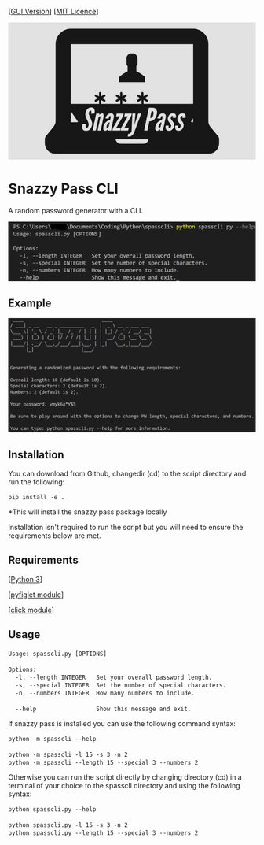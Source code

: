 [[GUI Version](https://github.com/sorzkode/spassgui)]
[[MIT Licence](https://en.wikipedia.org/wiki/MIT_License)]


![alt text](https://raw.githubusercontent.com/sorzkode/spasscli/master/assets/splogo.png)

# Snazzy Pass CLI

A random password generator with a CLI.

![alt text](https://raw.githubusercontent.com/sorzkode/spasscli/master/assets/help.png)

## Example

![alt text](https://raw.githubusercontent.com/sorzkode/spasscli/master/assets/example.png)

## Installation

You can download from Github, changedir (cd) to the script directory and run the following:
```
pip install -e .
```
*This will install the snazzy pass package locally 

Installation isn't required to run the script but you will need to ensure the requirements below are met.

## Requirements

  [[Python 3](https://www.python.org/downloads/)]

  [[pyfiglet module](https://pypi.org/project/pyfiglet/)] 

  [[click module](https://pypi.org/project/click/)]

## Usage

```
Usage: spasscli.py [OPTIONS]

Options:
  -l, --length INTEGER   Set your overall password length.
  -s, --special INTEGER  Set the number of special characters.
  -n, --numbers INTEGER  How many numbers to include.

  --help                 Show this message and exit.
```
If snazzy pass is installed you can use the following command syntax:
```
python -m spasscli --help

python -m spasscli -l 15 -s 3 -n 2
python -m spasscli --length 15 --special 3 --numbers 2
```
Otherwise you can run the script directly by changing directory (cd) in a terminal of your choice to the spasscli directory and using the following syntax:
```
python spasscli.py --help

python spasscli.py -l 15 -s 3 -n 2
python spasscli.py --length 15 --special 3 --numbers 2
```




